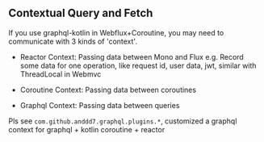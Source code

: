 ## Contextual Query and Fetch

If you use graphql-kotlin in Webflux+Coroutine, you may need to communicate with 3 kinds of 'context'.

- Reactor Context: Passing data between Mono and Flux
e.g. Record some data for one operation, like request id, user data, jwt, similar with ThreadLocal in Webmvc

- Coroutine Context: Passing data between coroutines

- Graphql Context: Passing data between queries

Pls see `com.github.anddd7.graphql.plugins.*`, customized a graphql context for graphql + kotlin coroutine + reactor
